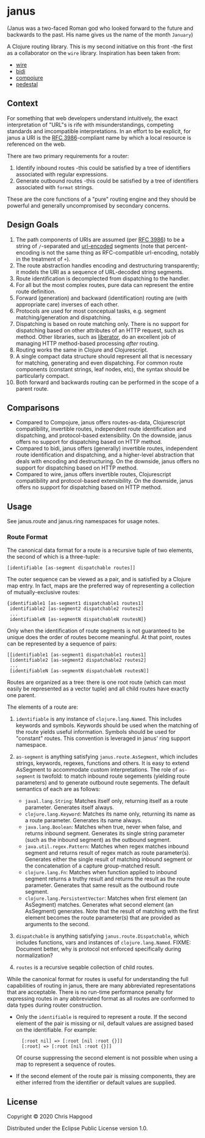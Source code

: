 # janus
(Janus was a two-faced Roman god who looked forward to the future and backwards to the past.  His name gives us the name of the month `January`)

A Clojure routing library.  This is my second initiative on this front -the first as a collaborator on the `wire` library.  Inspiration has been taken from:

 * [wire](https://github.com/mwmitchell/wire)
 * [bidi](https://github.com/juxt/bidi)
 * [compojure](https://github.com/weavejester/compojure)
 * [pedestal](https://github.com/pedestal/pedestal)

## Context
For something that web developers understand intuitively, the exact interpretation of "URL"s is rife with misunderstandings, competing standards and imcompatible interpretations.  In an effort to be explicit, for janus a URI is the [RFC 3986](https://en.wikipedia.org/wiki/Uniform_Resource_Identifier#Syntax)-compliant name by which a local resource is referenced on the web.

There are two primary requirements for a router:

1. Identify inbound routes -this could be satisfied by a tree of identifiers associated with regular expressions.
2. Generate outbound routes -this could be satisfied by a tree of identifiers associated with `format` strings.

These are the core functions of a "pure" routing engine and they should be powerful and generally uncompromised by secondary concerns.

## Design Goals
 1. The path components of URIs are assumed (per [RFC 3986](https://en.wikipedia.org/wiki/Uniform_Resource_Identifier#Syntax)) to be a string of `/`-separated and [url-encoded](https://en.wikipedia.org/wiki/Percent-encoding) segments (note that percent-encoding is not the same thing as RFC-compatible url-encoding, notably in the treatment of `+`).
 1. The route abstraction handles encoding and destructuring transparently; it models the URI as a sequence of URL-decoded string segments.
 1. Route identification is decomplected from dispatching to the handler.
 1. For all but the most complex routes, pure data can represent the entire route definition.
 1. Forward (generation) and backward (identification) routing are (with appropriate care) inverses of each other.
 1. Protocols are used for most conceptual tasks, e.g. segment matching/generation and dispatching.
 1. Dispatching is based on route matching only.  There is no support for dispatching based on other attributes of an HTTP request, such as method.  Other libraries, such as [liberator](https://github.com/clojure-liberator/liberator), do an excellent job of managing HTTP method-based processing _after_ routing.
 1. Routing works the same in Clojure and Clojurescript.
 1. A single compact data structure should represent all that is necessary for matching, generating and even dispatching.  For common route components (constant strings, leaf nodes, etc), the syntax should be particularly compact.
 1. Both forward and backwards routing can be performed in the scope of a parent route.

## Comparisons
 * Compared to Compojure, janus offers routes-as-data, Clojurescript compatibility, invertible routes, independent route identification and dispatching, and protocol-based extensibility.   On the downside, janus offers no support for dispatching based on HTTP method.
 * Compared to bidi, janus offers (generally) invertible routes, independent route identification and dispatching, and a higher-level abstraction that deals with encoding and destructuring.  On the downside, janus offers no support for dispatching based on HTTP method.
 * Compared to wire, janus offers invertible routes, Clojurescript compatibility and protocol-based extensibility.  On the downside, janus offers no support for dispatching based on HTTP method.

## Usage

See janus.route and janus.ring namespaces for usage notes.

### Route Format

The canonical data format for a route is a recursive tuple of two elements, the second of which is a three-tuple:

    [identifiable [as-segment dispatchable routes]]

The outer sequence can be viewed as a pair, and is satisfied by a Clojure map entry.  In fact, maps are the preferred way of representing a collection of mutually-exclusive routes:

    {identifiable1 [as-segment1 dispatchable1 routes1]
     identifiable2 [as-segment2 dispatchable2 routes2]
	 ...
     identifiableN [as-segmentN dispatchableN routesN]}

Only when the identification of route segments is not guaranteed to be unique does the order of routes become meaningful.  At that point, routes can be represented by a sequence of pairs:

    [[identifiable1 [as-segment1 dispatchable1 routes1]
     [identifiable2 [as-segment2 dispatchable2 routes2]
	 ...
     [identifiableN [as-segmentN dispatchableN routesN]]

Routes are organized as a tree: there is one root route (which can most easily be represented as a vector tuple) and all child routes have exactly one parent.

The elements of a route are:

1. `identifiable` is any instance of `clojure.lang.Named`.  This includes keywords and symbols.  Keywords should be used when the matching of the route yields useful information.  Symbols should be used for "constant" routes.  This convention is leveraged in janus' ring support namespace.
2. `as-segment` is anything satisfying `janus.route.AsSegment`, which includes strings, keywords, regexes, functions and others.  It is easy to extend AsSegment to accommodate custom interpretations.  The role of `as-segment` is twofold: to match inbound route segements (yielding route parameters) and to generate outbound route segements.  The default semantics of each are as follows:
   * `javal.lang.String`: Matches itself only, returning itself as a route parameter.  Generates itself always.
   * `clojure.lang.Keyword`: Matches its name only, returning its name as a route parameter.  Generates its name always.
   * `java.lang.Boolean`: Matches when true, never when false, and returns inbound segment.  Generates its single string parameter (such as the inbound segment) as the outbound segment.
   * `java.util.regex.Pattern`: Matches when regex matches inbound segment and returns result of regex match as route parameter(s).  Generates either the single result of matching inbound segment or the concatenation of a capture group-matched result.
   * `clojure.lang.Fn`: Matches when function applied to inbound segment returns a truthy result and returns the result as the route parameter.  Generates that same result as the outbound route segment.
   * `clojure.lang.PersistentVector`: Matches when first element (an AsSegment) matches.  Generates what second element (an AsSegment) generates.  Note that the result of matching with the first element becomes the route parameter(s) that are provided as arguments to the second.

3. `dispatchable` is anything satisfying `janus.route.Dispatchable`, which includes functions, vars and instances of `clojure.lang.Named`.  FIXME: Document better, why is protocol not enforced specifically during normalization?
4. `routes` is a recursive seqable collection of child routes.

While the canonical format for routes is useful for understanding the full capabilities of routing in janus, there are many abbreviated representations that are acceptable.  There is no run-time performance penalty for expressing routes in any abbreviated format as all routes are conformed to data types during router construction.

* Only the `identifiable` is required to represent a route.  If the second element of the pair is missing or nil, default values are assigned based on the identifiable.  For example:

        [:root nil] => [:root [nil :root {}]]
        [:root] => [:root [nil :root {}]]
   Of course suppressing the second element is not possible when using a map to represent a sequence of routes.

* If the second element of the route pair is missing components, they are either inferred from the identifier or default values are supplied.

## License

Copyright © 2020 Chris Hapgood

Distributed under the Eclipse Public License version 1.0.
